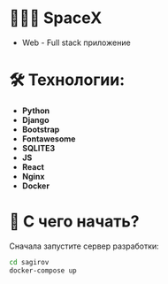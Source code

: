 # 👨🏻‍💻 SpaceX

- Web - Full stack приложение


# 🛠 Технологии:

- **Python**
- **Django**
- **Bootstrap**
- **Fontawesome**
- **SQLITE3**
- **JS**
- **React**
- **Nginx**
- **Docker**






# 👀 С чего начать?

Сначала запустите сервер разработки:

```bash
cd sagirov
docker-compose up
